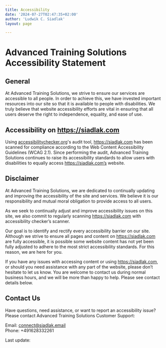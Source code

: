 ```yaml
---
title: Accessibility
date: '2024-07-27T02:47:35+02:00'
author: 'Ludwik C. Siadlak'
layout: page

---
```


# Advanced Training Solutions Accessibility Statement

## General
At Advanced Training Solutions, we strive to ensure our services are accessible to all people. In order to achieve this, we have invested important resources into our site so that it is available to people with disabilities. We truly believe that website accessibility efforts are vital in ensuring that all users deserve the right to independence, equality, and ease of use.

## Accessibility on https://siadlak.com
Using [accessibilitychecker.org](checker.org)'s audit tool, https://siadlak.com has been scanned for compliance according to the Web Content Accessibility Guidelines (WCAG 2.1). Since performing the audit, Advanced Training Solutions continues to raise its accessibility standards to allow users with disabilities to equally access https://siadlak.com’s website.

## Disclaimer
At Advanced Training Solutions, we are dedicated to continually updating and improving the accessibility of the site and services. We believe it is our responsibility and mutual moral obligation to provide access to all users.

As we seek to continually adjust and improve accessibility issues on this site, we also commit to regularly scanning https://siadlak.com with accessibility checker’s scanner.

Our goal is to identify and rectify every accessibility barrier on our site. Although we strive to ensure all pages and content on https://siadlak.com are fully accessible, it is possible some website content has not yet been fully adjusted to adhere to the most strict accessibility standards. For this reason, we are here for you.

If you have any issues with accessing content or using https://siadlak.com, or should you need assistance with any part of the website, please don’t hesitate to let us know. You are welcome to contact us during normal business hours, and we will be more than happy to help. Please see contact details below.

## Contact Us
Have questions, need assistance, or want to report an accessibility issue? Please contact Advanced Training Solutions Customer Support:

Email: [connect@siadlak.email](mailto:connect@siadlak.email)  
Phone: +491628332261


Last update: